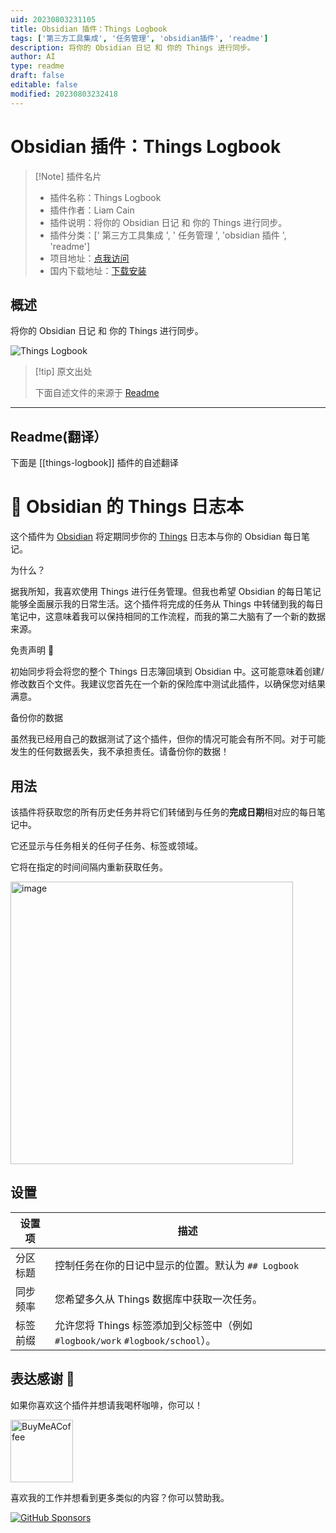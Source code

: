 ```yaml
---
uid: 20230803231105
title: Obsidian 插件：Things Logbook
tags: ['第三方工具集成', '任务管理', 'obsidian插件', 'readme']
description: 将你的 Obsidian 日记 和 你的 Things 进行同步。
author: AI
type: readme
draft: false
editable: false
modified: 20230803232418
---
```


# Obsidian 插件：Things Logbook

> [!Note] 插件名片
> - 插件名称：Things Logbook
> - 插件作者：Liam Cain
> - 插件说明：将你的 Obsidian 日记 和 你的 Things 进行同步。
> - 插件分类：[' 第三方工具集成 ', ' 任务管理 ', 'obsidian 插件 ', 'readme']
> - 项目地址：[点我访问](https://github.com/liamcain/obsidian-things-logbook)
> - 国内下载地址：[下载安装](https://pkmer.cn/products/plugin/pluginMarket/?things-logbook)

## 概述

将你的 Obsidian 日记 和 你的 Things 进行同步。

![Things Logbook](https://cdn.pkmer.cn/covers/things-logbook.PNG!pkmer)

> [!tip] 原文出处
>
>下面自述文件的来源于 [Readme](https://ghproxy.net/https://raw.githubusercontent.com/liamcain/obsidian-things-logbook/main/README.md)
>

---

## Readme(翻译）

下面是 [[things-logbook]] 插件的自述翻译

# 📕 Obsidian 的 Things 日志本

这个插件为 [Obsidian](https://obsidian.md/) 将定期同步你的 [Things](https://culturedcode.com/things/) 日志本与你的 Obsidian 每日笔记。

为什么？

据我所知，我喜欢使用 Things 进行任务管理。但我也希望 Obsidian 的每日笔记能够全面展示我的日常生活。这个插件将完成的任务从 Things 中转储到我的每日笔记中，这意味着我可以保持相同的工作流程，而我的第二大脑有了一个新的数据来源。

免责声明 🚨

初始同步将会将您的整个 Things 日志簿回填到 Obsidian 中。这可能意味着创建/修改数百个文件。我建议您首先在一个新的保险库中测试此插件，以确保您对结果满意。

备份你的数据

虽然我已经用自己的数据测试了这个插件，但你的情况可能会有所不同。对于可能发生的任何数据丢失，我不承担责任。请备份你的数据！

## 用法

该插件将获取您的所有历史任务并将它们转储到与任务的**完成日期**相对应的每日笔记中。

它还显示与任务相关的任何子任务、标签或领域。

它将在指定的时间间隔内重新获取任务。

<img width="452" alt="image" src="https://user-images.githubusercontent.com/693981/105621501-144e6a80-5dd6-11eb-9462-4f7ba342afbc.png">

## 设置

| 设置项           | 描述                                                                                             |
| --------------- | ------------------------------------------------------------------------------------------------ |
| 分区标题         | 控制任务在你的日记中显示的位置。默认为 `## Logbook`                                               |
| 同步频率         | 您希望多久从 Things 数据库中获取一次任务。                                                         |
| 标签前缀         | 允许您将 Things 标签添加到父标签中（例如 `#logbook/work` `#logbook/school`）。                       |

## 表达感谢 🙏

如果你喜欢这个插件并想请我喝杯咖啡，你可以！

[<img src="https://cdn.buymeacoffee.com/buttons/v2/default-violet.png" alt="BuyMeACoffee" width="100">](https://www.buymeacoffee.com/liamcain)

喜欢我的工作并想看到更多类似的内容？你可以赞助我。

[![GitHub Sponsors](https://img.shields.io/github/sponsors/liamcain?style=social)](https://github.com/sponsors/liamcain)
